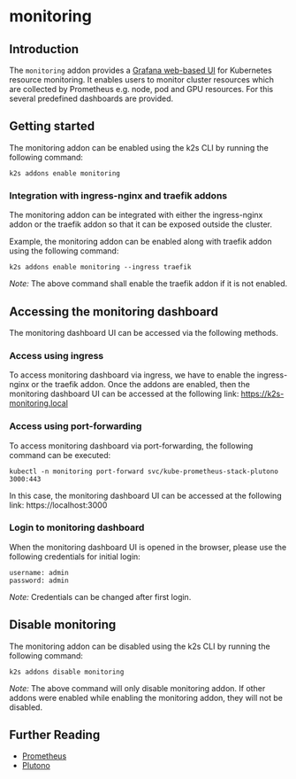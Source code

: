 <!--
SPDX-FileCopyrightText: © 2023 Siemens Healthcare GmbH

SPDX-License-Identifier: MIT
-->

# monitoring

## Introduction

The `monitoring` addon provides a [Grafana web-based UI](https://github.com/credativ/plutono) for Kubernetes resource monitoring. It enables users to monitor cluster resources which are collected by Prometheus e.g. node, pod and GPU resources. For this several predefined dashboards are provided.

## Getting started

The monitoring addon can be enabled using the k2s CLI by running the following command:
```
k2s addons enable monitoring
```

### Integration with ingress-nginx and traefik addons

The monitoring addon can be integrated with either the ingress-nginx addon or the traefik addon so that it can be exposed outside the cluster.

Example, the monitoring addon can be enabled along with traefik addon using the following command:
```
k2s addons enable monitoring --ingress traefik
```
_Note:_ The above command shall enable the traefik addon if it is not enabled.

## Accessing the monitoring dashboard

The monitoring dashboard UI can be accessed via the following methods.

### Access using ingress

To access monitoring dashboard via ingress, we have to enable the ingress-nginx or the traefik addon.
Once the addons are enabled, then the monitoring dashboard UI can be accessed at the following link: https://k2s-monitoring.local

### Access using port-forwarding

To access monitoring dashboard via port-forwarding, the following command can be executed:
```
kubectl -n monitoring port-forward svc/kube-prometheus-stack-plutono 3000:443
```
In this case, the monitoring dashboard UI can be accessed at the following link: https://localhost:3000

### Login to monitoring dashboard

When the monitoring dashboard UI is opened in the browser, please use the following credentials for initial login:

```
username: admin
password: admin
```

_Note:_ Credentials can be changed after first login.

## Disable monitoring

The monitoring addon can be disabled using the k2s CLI by running the following command:
```
k2s addons disable monitoring
```

_Note:_ The above command will only disable monitoring addon. If other addons were enabled while enabling the monitoring addon, they will not be disabled.

## Further Reading
- [Prometheus](https://prometheus.io/)
- [Plutono](https://github.com/credativ/plutono)
